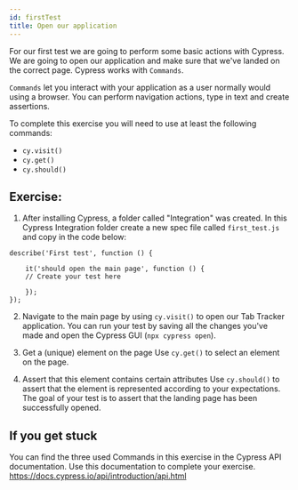 ```yaml
---
id: firstTest
title: Open our application
---
```


For our first test we are going to perform some basic actions with Cypress. We are going to open our application and make sure that we've landed on the correct page.
Cypress works with `Commands`. 

`Commands` let you interact with your application as a user normally would using a browser. You can perform navigation actions, type in text and create assertions. 

To complete this exercise you will need to use at least the following commands:

- ```cy.visit()```
- ```cy.get()```
- ```cy.should()```

## Exercise:
1. After installing Cypress, a folder called "Integration" was created. In this Cypress Integration folder create a new spec file called ```first_test.js``` and copy in the code below:

```
describe('First test', function () {
    
    it('should open the main page', function () {
    // Create your test here

    });
});
```
2. Navigate to the main page by using `cy.visit()` to open our Tab Tracker application. 
You can run your test by saving all the changes you've made and open the Cypress GUI (```npx cypress open```). 

3. Get a (unique) element on the page
Use `cy.get()` to select an element on the page.

3. Assert that this element contains certain attributes
Use `cy.should()` to assert that the element is represented according to your expectations. The goal of your test is to assert that the landing page has been successfully opened. 

## If you get stuck
You can find the three used Commands in this exercise in the Cypress API documentation. Use this documentation to complete your exercise. 
https://docs.cypress.io/api/introduction/api.html

